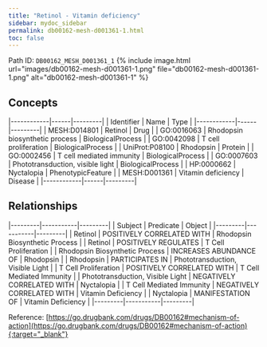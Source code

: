 ```yaml
---
title: "Retinol - Vitamin deficiency"
sidebar: mydoc_sidebar
permalink: db00162-mesh-d001361-1.html
toc: false 
---
```



Path ID: `DB00162_MESH_D001361_1`
{% include image.html url="images/db00162-mesh-d001361-1.png" file="db00162-mesh-d001361-1.png" alt="db00162-mesh-d001361-1" %}

## Concepts

|------------|------|---------|
| Identifier | Name | Type    |
|------------|------|---------|
| MESH:D014801 | Retinol | Drug |
| GO:0016063 | Rhodopsin biosynthetic process | BiologicalProcess |
| GO:0042098 | T cell proliferation | BiologicalProcess |
| UniProt:P08100 | Rhodopsin | Protein |
| GO:0002456 | T cell mediated immunity | BiologicalProcess |
| GO:0007603 | Phototransduction, visible light | BiologicalProcess |
| HP:0000662 | Nyctalopia | PhenotypicFeature |
| MESH:D001361 | Vitamin deficiency | Disease |
|------------|------|---------|

## Relationships

|---------|-----------|---------|
| Subject | Predicate | Object  |
|---------|-----------|---------|
| Retinol | POSITIVELY CORRELATED WITH | Rhodopsin Biosynthetic Process |
| Retinol | POSITIVELY REGULATES | T Cell Proliferation |
| Rhodopsin Biosynthetic Process | INCREASES ABUNDANCE OF | Rhodopsin |
| Rhodopsin | PARTICIPATES IN | Phototransduction, Visible Light |
| T Cell Proliferation | POSITIVELY CORRELATED WITH | T Cell Mediated Immunity |
| Phototransduction, Visible Light | NEGATIVELY CORRELATED WITH | Nyctalopia |
| T Cell Mediated Immunity | NEGATIVELY CORRELATED WITH | Vitamin Deficiency |
| Nyctalopia | MANIFESTATION OF | Vitamin Deficiency |
|---------|-----------|---------|

Reference: [https://go.drugbank.com/drugs/DB00162#mechanism-of-action](https://go.drugbank.com/drugs/DB00162#mechanism-of-action){:target="_blank"}